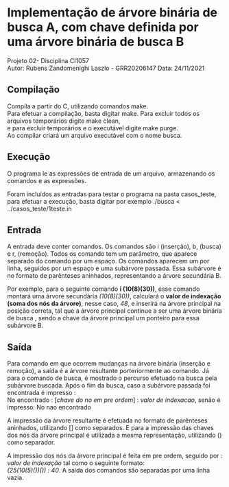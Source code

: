 # Implementação de árvore binária de busca A, com chave definida por uma árvore binária de busca B
Projeto 02- Disciplina CI1057   
Autor: Rubens Zandomenighi Laszlo - GRR20206147
Data: 24/11/2021

## Compilação 
Compila a partir do C, utilizando comandos make.  
Para efetuar a compilação, basta digitar make.
Para excluir todos os arquivos temporários digite make clean,   
e para excluir temporários e o executável digite make purge.  
Ao compilar criará um arquivo executável com o nome busca.

## Execução
O programa le as expressões de entrada de um arquivo, armazenando os comandos e as expressões.

Foram incluídos as entradas para testar o programa na pasta casos_teste, para efetuar a execução, basta digitar por exemplo 
./busca < ../casos_teste/1teste.in 

## Entrada
A entrada deve conter comandos. Os comandos são i (inserção), b, (busca) e r, (remoção). Todos os comando tem um parâmetro, que aparece separado do comando por um espaço. Os comandos aparecem um por linha, seguidos por um espaço e uma subárvore passada. Essa subárvore é no formato de parênteses aninhados, representando a árvore secundária B.

Por exemplo, para o seguinte comando __i (10(8)(30))__, esse comando montará uma árvore secundária _(10(8)(30))_, calculará o __valor de indexação (soma dos nós da árvore)__, nesse caso, _48_, e inserirá na árvore principal na posição correta, tal que a árvore principal continue a ser uma árvore binária de busca , sendo a chave da árvore principal um ponteiro para essa subárvore B. 

## Saída
Para comando em que ocorrem mudanças na árvore binária (inserção e remoção), a saída é a árvore resultante porteriormente ao comando.
Já para o comando de busca, é mostrado o percurso efetuado na busca pela subárvore buscada. Após o fim da busca, caso a subárvore passada foi encontrada é impresso  : \
No encontrado : [_chave do no em pre ordem_] : _valor de indexacao_,
senão é impresso:  No nao encontrado

A impressão da árvore resultante é efetuada no formato de parênteses aninhados, utilizando  [] como separados. E para a impressão das chaves dos nós da árvore principal é utilizada a mesma representação, utilizando () como separador.  

A impressão dos nós da árvore principal é feita em pre ordem, seguido por : _valor de indexação_  tal como o seguinte formato: \
 _(25(10(5)())()) : 40_. 
A saída dos comandos são separadas por uma linha  vazia.